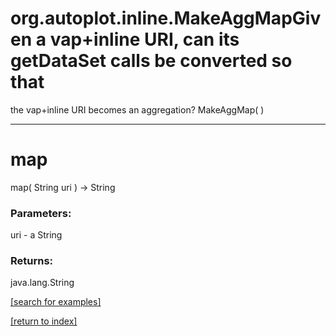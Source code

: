 # org.autoplot.inline.MakeAggMapGiven a vap+inline URI, can its getDataSet calls be converted so that
 the vap+inline URI becomes an aggregation?
MakeAggMap( )


***
<a name="map"></a>
# map
map( String uri ) &rarr; String



### Parameters:
uri - a String

### Returns:
java.lang.String


<a href="https://github.com/autoplot/dev/search?q=map&unscoped_q=map">[search for examples]</a>

<a href="https://github.com/autoplot/documentation/blob/master/javadoc/index-all.md">[return to index]</a>

